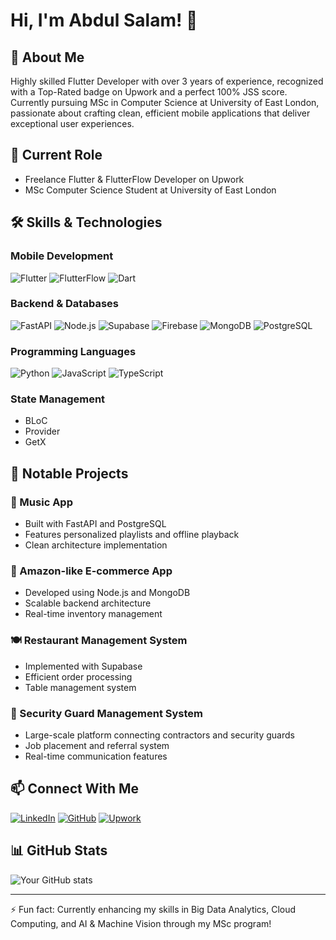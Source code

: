 # Hi, I'm Abdul Salam! 👋

## 🚀 About Me
Highly skilled Flutter Developer with over 3 years of experience, recognized with a Top-Rated badge on Upwork and a perfect 100% JSS score. Currently pursuing MSc in Computer Science at University of East London, passionate about crafting clean, efficient mobile applications that deliver exceptional user experiences.

## 💼 Current Role
- Freelance Flutter & FlutterFlow Developer on Upwork
- MSc Computer Science Student at University of East London

## 🛠️ Skills & Technologies

### Mobile Development
![Flutter](https://img.shields.io/badge/Flutter-%2302569B.svg?style=for-the-badge&logo=Flutter&logoColor=white)
![FlutterFlow](https://img.shields.io/badge/FlutterFlow-02569B?style=for-the-badge&logo=flutter&logoColor=white)
![Dart](https://img.shields.io/badge/dart-%230175C2.svg?style=for-the-badge&logo=dart&logoColor=white)

### Backend & Databases
![FastAPI](https://img.shields.io/badge/FastAPI-005571?style=for-the-badge&logo=fastapi)
![Node.js](https://img.shields.io/badge/node.js-6DA55F?style=for-the-badge&logo=node.js&logoColor=white)
![Supabase](https://img.shields.io/badge/Supabase-3ECF8E?style=for-the-badge&logo=supabase&logoColor=white)
![Firebase](https://img.shields.io/badge/firebase-%23039BE5.svg?style=for-the-badge&logo=firebase)
![MongoDB](https://img.shields.io/badge/MongoDB-%234ea94b.svg?style=for-the-badge&logo=mongodb&logoColor=white)
![PostgreSQL](https://img.shields.io/badge/postgresql-%23316192.svg?style=for-the-badge&logo=postgresql&logoColor=white)

### Programming Languages
![Python](https://img.shields.io/badge/python-3670A0?style=for-the-badge&logo=python&logoColor=ffdd54)
![JavaScript](https://img.shields.io/badge/javascript-%23323330.svg?style=for-the-badge&logo=javascript&logoColor=%23F7DF1E)
![TypeScript](https://img.shields.io/badge/typescript-%23007ACC.svg?style=for-the-badge&logo=typescript&logoColor=white)

### State Management
- BLoC
- Provider
- GetX

## 🎯 Notable Projects

### 🎵 Music App
- Built with FastAPI and PostgreSQL
- Features personalized playlists and offline playback
- Clean architecture implementation

### 🛒 Amazon-like E-commerce App
- Developed using Node.js and MongoDB
- Scalable backend architecture
- Real-time inventory management

### 🍽️ Restaurant Management System
- Implemented with Supabase
- Efficient order processing
- Table management system

### 👮 Security Guard Management System
- Large-scale platform connecting contractors and security guards
- Job placement and referral system
- Real-time communication features

## 📫 Connect With Me
[![LinkedIn](https://img.shields.io/badge/LinkedIn-%230077B5.svg?style=for-the-badge&logo=linkedin&logoColor=white)](https://www.linkedin.com/in/your-profile)
[![GitHub](https://img.shields.io/badge/github-%23121011.svg?style=for-the-badge&logo=github&logoColor=white)](https://github.com/abdulsalamdeveloper1999)
[![Upwork](https://img.shields.io/badge/UpWork-6FDA44?style=for-the-badge&logo=Upwork&logoColor=white)](your-upwork-profile)

## 📊 GitHub Stats
![Your GitHub stats](https://github-readme-stats.vercel.app/api?username=abdulsalamdeveloper1999&show_icons=true&theme=radical)

---
⚡ Fun fact: Currently enhancing my skills in Big Data Analytics, Cloud Computing, and AI & Machine Vision through my MSc program!
